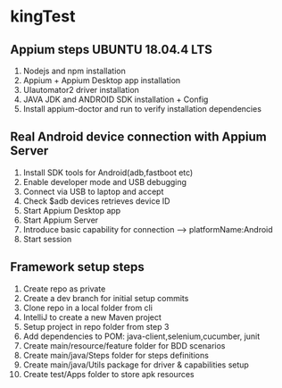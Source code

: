 # kingTest

## Appium steps UBUNTU 18.04.4 LTS

1. Nodejs and npm installation
2. Appium + Appium Desktop app installation
3. UIautomator2 driver installation
4. JAVA JDK and ANDROID SDK installation + Config 
5. Install appium-doctor and run to verify installation dependencies

## Real Android device connection with Appium Server

1. Install SDK tools for Android(adb,fastboot etc)
2. Enable developer mode and USB debugging
3. Connect via USB to laptop and accept 
4. Check $adb devices retrieves device ID
5. Start Appium Desktop app
6. Start Appium Server
7. Introduce basic capability for connection -->  platformName:Android
8. Start session

## Framework setup steps 

1. Create repo as private
2. Create a dev branch for initial setup commits 
3. Clone repo in a local folder from cli
4. IntelliJ to create a new Maven project
5. Setup project in repo folder from step 3
7. Add dependencies to POM: java-client,selenium,cucumber, junit
8. Create main/resource/feature folder for BDD scenarios
9. Create main/java/Steps folder for steps definitions
10. Create main/java/Utils package for driver & capabilities setup
11. Create test/Apps folder to store apk resources

